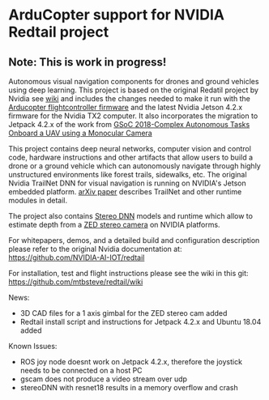 # ArduCopter support for NVIDIA Redtail project

## Note: This is work in progress!
Autonomous visual navigation components for drones and ground vehicles using deep learning.
This project is based on the original Redatil project by Nvidia see [wiki](https://github.com/NVIDIA-Jetson/redtail/wiki) and includes the changes needed to make it run with the [Arducopter flightcontroller firmware](http://ardupilot.org/copter/) and the latest Nvidia Jetson 4.2.x firmware for the Nvidia TX2 computer.
It also incorporates the migration to Jetpack 4.2.x of the work from [GSoC 2018-Complex Autonomous Tasks Onboard a UAV using a Monocular Camera](https://discuss.ardupilot.org/t/gsoc-2018-complex-autonomous-tasks-onboard-a-uav-using-a-monocular-camera-nvidia-redtail/319333)

This project contains deep neural networks, computer vision and control code, hardware instructions and other artifacts that allow users to build a drone or a ground vehicle which can autonomously navigate through highly unstructured environments like forest trails, sidewalks, etc. The original Nvidia TrailNet DNN for visual navigation is running on NVIDIA's Jetson embedded platform. [arXiv paper](https://arxiv.org/abs/1705.02550) describes TrailNet and other runtime modules in detail.

The project also contains [Stereo DNN](../master/stereoDNN/) models and runtime which allow to estimate depth from a [ZED stereo camera](https://www.stereolabs.com/zed/) on NVIDIA platforms.

For whitepapers, demos, and a detailed build and configuration description please refer to the original Nvidia documentation at: https://github.com/NVIDIA-AI-IOT/redtail

For installation, test and flight instructions please see the wiki in this git: https://github.com/mtbsteve/redtail/wiki 


News:
- 3D CAD files for a 1 axis gimbal for the ZED stereo cam added
- Redtail install script and instructions for Jetpack 4.2.x and Ubuntu 18.04 added

Known Issues:
- ROS joy node doesnt work on Jetpack 4.2.x, therefore the joystick needs to be connected on a host PC
- gscam does not produce a video stream over udp
- stereoDNN with resnet18 results in a memory overflow and crash
